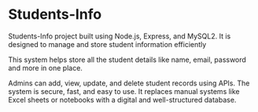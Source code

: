 # Students-Info
Students-Info project built using Node.js, Express, and MySQL2. It is designed to manage and store student information efficiently


This system helps store all the student details like name, email, password and more in one place.

Admins can add, view, update, and delete student records using APIs. The system is secure, fast, and easy to use. It replaces manual systems like Excel sheets or notebooks with a digital and well-structured database.

